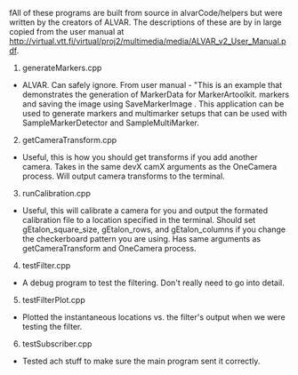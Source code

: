 fAll of these programs are built from source in alvarCode/helpers but were written by the creators of ALVAR. The descriptions of these are by in large copied from the user manual at http://virtual.vtt.fi/virtual/proj2/multimedia/media/ALVAR_v2_User_Manual.pdf. 

1. generateMarkers.cpp
* ALVAR. Can safely ignore. From user manual - "This is an example that demonstrates the generation of MarkerData for MarkerArtoolkit. markers and saving the image using SaveMarkerImage . This application can be used to generate markers and multimarker setups that can be used with SampleMarkerDetector and SampleMultiMarker. 

2. getCameraTransform.cpp
* Useful, this is how you should get transforms if you add another camera. Takes in the same devX camX arguments as the OneCamera process. Will output camera transforms to the terminal.

3. runCalibration.cpp
* Useful, this will calibrate a camera for you and output the formated calibration file to a location specified in the terminal. Should set gEtalon_square_size, gEtalon_rows, and gEtalon_columns if you change the checkerboard pattern you are using. Has same arguments as getCameraTransform and OneCamera process.

4. testFilter.cpp
* A debug program to test the filtering. Don't really need to go into detail.

5. testFilterPlot.cpp
* Plotted the instantaneous locations vs. the filter's output when we were testing the filter.

6. testSubscriber.cpp
* Tested ach stuff to make sure the main program sent it correctly.

